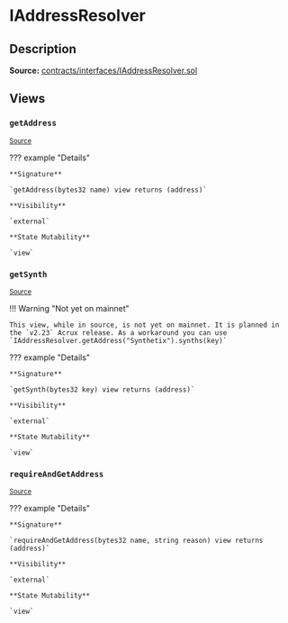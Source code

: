 # IAddressResolver

## Description

**Source:** [contracts/interfaces/IAddressResolver.sol](https://github.com/Synthetixio/synthetix/tree/v2.64.1-alpha/contracts/interfaces/IAddressResolver.sol)

## Views

### `getAddress`

<sub>[Source](https://github.com/Synthetixio/synthetix/tree/v2.64.1-alpha/contracts/interfaces/IAddressResolver.sol#L5)</sub>

??? example "Details"

    **Signature**

    `getAddress(bytes32 name) view returns (address)`

    **Visibility**

    `external`

    **State Mutability**

    `view`

### `getSynth`

<sub>[Source](https://github.com/Synthetixio/synthetix/tree/v2.64.1-alpha/contracts/interfaces/IAddressResolver.sol#L7)</sub>

!!! Warning "Not yet on mainnet"

    This view, while in source, is not yet on mainnet. It is planned in the `v2.23` Acrux release. As a workaround you can use `IAddressResolver.getAddress("Synthetix").synths(key)`

??? example "Details"

    **Signature**

    `getSynth(bytes32 key) view returns (address)`

    **Visibility**

    `external`

    **State Mutability**

    `view`

### `requireAndGetAddress`

<sub>[Source](https://github.com/Synthetixio/synthetix/tree/v2.64.1-alpha/contracts/interfaces/IAddressResolver.sol#L9)</sub>

??? example "Details"

    **Signature**

    `requireAndGetAddress(bytes32 name, string reason) view returns (address)`

    **Visibility**

    `external`

    **State Mutability**

    `view`
